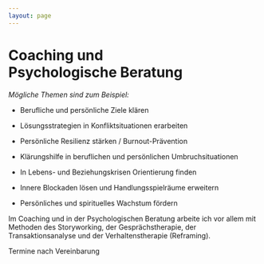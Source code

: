 ```yaml
---
layout: page
---
```


# Coaching und <br> Psychologische Beratung

*Mögliche Themen sind zum Beispiel:*

* Berufliche und persönliche Ziele klären

* Lösungsstrategien in Konfliktsituationen erarbeiten

* Persönliche Resilienz stärken / Burnout-Prävention

* Klärungshilfe in beruflichen und persönlichen Umbruchsituationen

* In Lebens- und Beziehungskrisen Orientierung finden

* Innere Blockaden lösen und Handlungsspielräume erweitern

* Persönliches und spirituelles Wachstum fördern

Im Coaching und in der Psychologischen Beratung arbeite ich vor allem mit Methoden des Storyworking, der Gesprächstherapie, der Transaktionsanalyse und der Verhaltenstherapie (Reframing).

Termine nach Vereinbarung